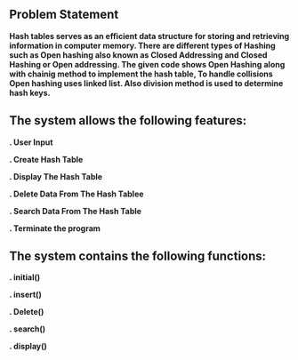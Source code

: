 ## Problem Statement
**Hash tables serves as an efficient data structure for storing and retrieving information 
in computer memory. There are different types of Hashing such as Open hashing also 
known as Closed Addressing and Closed Hashing or Open addressing. The given code shows Open Hashing along with chainig method to implement the hash table, To handle collisions Open hashing uses linked list. Also division method is used to determine hash keys.**

## The system allows the following features:
**. User Input**

**. Create Hash Table**

**. Display The Hash Table**

**. Delete Data From The Hash Tablee**

**. Search Data From The Hash Table**

**. Terminate the program**

  ## The system contains the following functions:
  **. initial()**
  
  **. insert()**
  
  **. Delete()**
  
  **. search()**
  
  **. display()**
